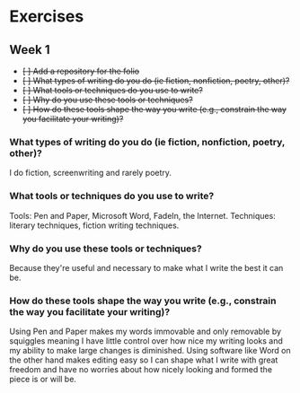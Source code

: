 # Exercises

## Week 1

- ~~[ ] Add a repository for the folio~~
- ~~[ ] What types of writing do you do (ie fiction, nonfiction, poetry, other)?~~
- ~~[ ] What tools or techniques do you use to write?~~
- ~~[ ] Why do you use these tools or techniques?~~
- ~~[ ] How do these tools shape the way you write (e.g., constrain the way you facilitate your writing)?~~

### What types of writing do you do (ie fiction, nonfiction, poetry, other)?
I do fiction, screenwriting and rarely poetry.

### What tools or techniques do you use to write?
Tools: Pen and Paper, Microsoft Word, FadeIn, the Internet. Techniques: literary techniques, fiction writing techniques.

### Why do you use these tools or techniques?
Because they're useful and necessary to make what I write the best it can be.

### How do these tools shape the way you write (e.g., constrain the way you facilitate your writing)?
Using Pen and Paper makes my words immovable and only removable by squiggles meaning I have little control over how nice my writing looks and my ability to make large changes is diminished. Using software like Word on the other hand makes editing easy so I can shape what I write with great freedom and have no worries about how nicely looking and formed the piece is or will be.
